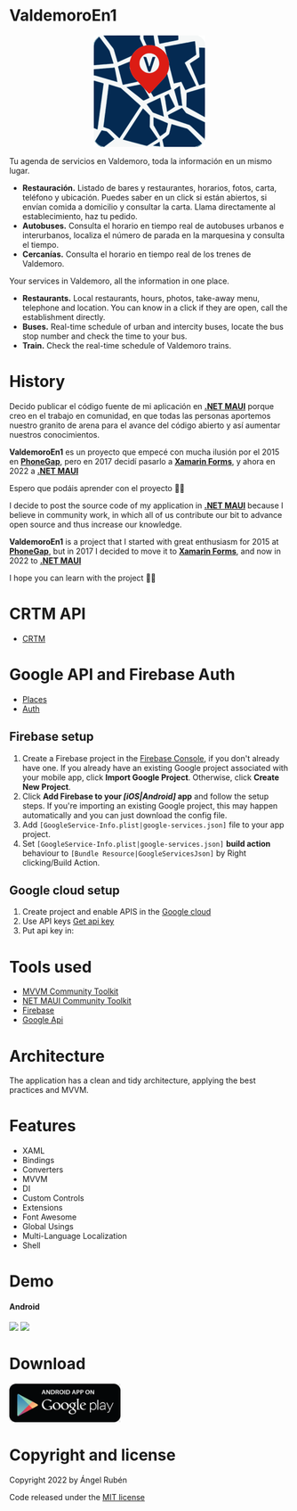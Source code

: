 # ValdemoroEn1
<p align="center">
  <img src ="/images/logo.png?raw=true" width="200" />
</p>

Tu agenda de servicios en Valdemoro, toda la información en un mismo lugar.

* **Restauración.** Listado de bares y restaurantes, horarios, fotos, carta, teléfono y ubicación. Puedes saber en un click si están abiertos, si envían comida a domicilio y consultar la carta. Llama directamente al establecimiento, haz tu pedido.
* **Autobuses.** Consulta el horario en tiempo real de autobuses urbanos e interurbanos, localiza el número de parada en la marquesina y consulta el tiempo.
* **Cercanías.** Consulta el horario en tiempo real de los trenes de Valdemoro.

Your services in Valdemoro, all the information in one place.

* **Restaurants.** Local restaurants, hours, photos, take-away menu, telephone and location. You can know in a click if they are open, call the establishment directly.
* **Buses.** Real-time schedule of urban and intercity buses, locate the bus stop number and check the time to your bus.
* **Train.** Check the real-time schedule of Valdemoro trains.

# History
Decido publicar el código fuente de mi aplicación en **[.NET MAUI](https://learn.microsoft.com/es-es/dotnet/maui/what-is-maui)** porque creo en el trabajo en comunidad, en que todas las personas aportemos nuestro granito de arena para el avance del código abierto y así aumentar nuestros conocimientos.

**ValdemoroEn1** es un proyecto que empecé con mucha ilusión por el 2015 en **[PhoneGap](https://es.wikipedia.org/wiki/PhoneGap)**, pero en 2017 decidí pasarlo a **[Xamarin Forms](https://docs.microsoft.com/en-us/xamarin/get-started/what-is-xamarin-forms)**, y ahora en 2022 a **[.NET MAUI](https://learn.microsoft.com/es-es/dotnet/maui/what-is-maui)**

Espero que podáis aprender con el proyecto 👋🏽

I decide to post the source code of my application in **[.NET MAUI](https://learn.microsoft.com/en-us/dotnet/maui/what-is-maui)** because I believe in community work, in which all of us contribute our bit to advance open source and thus increase our knowledge.

**ValdemoroEn1** is a project that I started with great enthusiasm for 2015 at **[PhoneGap](https://en.wikipedia.org/wiki/PhoneGap)**, but in 2017 I decided to move it to **[Xamarin Forms](https://docs.microsoft.com/en-us/xamarin/get-started/what-is-xamarin-forms)**, and now in 2022 to **[.NET MAUI](https://learn.microsoft.com/en-us/dotnet/maui/what-is-maui)**

I hope you can learn with the project 👋🏽

# CRTM API
* [CRTM](https://www.crtm.es/tu-transporte-publico.aspx)

# Google API and Firebase Auth
* [Places](https://developers.google.com/maps/documentation/places/web-service)
* [Auth](https://firebase.google.com/docs/auth)

## Firebase setup
1. Create a Firebase project in the [Firebase Console](https://console.firebase.google.com/), if you don't already have one. If you already have an existing Google project associated with your mobile app, click **Import Google Project**. Otherwise, click **Create New Project**.
2. Click **Add Firebase to your *[iOS|Android]* app** and follow the setup steps. If you're importing an existing Google project, this may happen automatically and you can just download the config file.
3. Add ```[GoogleService-Info.plist|google-services.json]``` file to your app project.
4. Set ```[GoogleService-Info.plist|google-services.json]``` **build action** behaviour to ```[Bundle Resource|GoogleServicesJson]``` by Right clicking/Build Action.

## Google cloud setup
1. Create project and enable APIS in the [Google cloud](https://developers.google.com/maps/documentation/places/web-service/cloud-setup)
2. Use API keys [Get api key](https://developers.google.com/maps/documentation/places/web-service/get-api-key)
3. Put api key in:

# Tools used
* [MVVM Community Toolkit](https://github.com/CommunityToolkit/dotnet)
* [NET MAUI Community Toolkit](https://github.com/CommunityToolkit/Maui)
* [Firebase](https://github.com/TobiasBuchholz/Plugin.Firebase)
* [Google Api](https://github.com/vivet/GoogleApi)

# Architecture
The application has a clean and tidy architecture, applying the best practices and MVVM.

# Features
  * XAML
  * Bindings
  * Converters
  * MVVM
  * DI
  * Custom Controls
  * Extensions
  * Font Awesome
  * Global Usings
  * Multi-Language Localization
  * Shell

# Demo
#### Android

<img src ="/images/menu.png?raw=true" width="200" /> <img src ="/images/list.png?raw=true" width="200" />

# Download
<a href="https://play.google.com/store/apps/details?id=es.valtimoretec.valdemoroenuno" target="_blank">
  <img width="200" src="/images/googleplay.png?raw=true"/>
</a>

# Copyright and license
Copyright 2022 by Ángel Rubén

Code released under the [MIT license](https://en.wikipedia.org/wiki/MIT_License)
